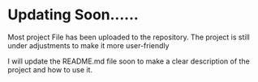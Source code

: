 # Updating Soon......

Most project File has been uploaded to the repository.
The project is still under adjustments to make it more user-friendly

I will update the README.md file soon to make a clear description of the project and how to use it.